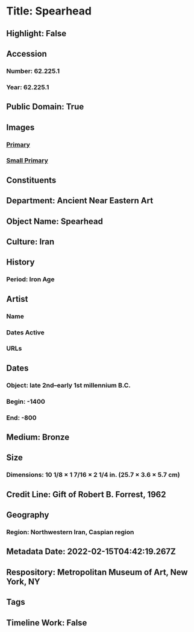 # Title: Spearhead
## Highlight: False
## Accession
### Number: 62.225.1
### Year: 62.225.1
## Public Domain: True
## Images
### [Primary](https://images.metmuseum.org/CRDImages/an/original/ME62_225_1.jpg)
### [Small Primary](https://images.metmuseum.org/CRDImages/an/web-large/ME62_225_1.jpg)
## Constituents
## Department: Ancient Near Eastern Art
## Object Name: Spearhead
## Culture: Iran
## History
### Period: Iron Age
## Artist
### Name
### Dates Active
### URLs
## Dates
### Object: late 2nd–early 1st millennium B.C.
### Begin: -1400
### End: -800
## Medium: Bronze
## Size
### Dimensions: 10 1/8 × 1 7/16 × 2 1/4 in. (25.7 × 3.6 × 5.7 cm)
## Credit Line: Gift of Robert B. Forrest, 1962
## Geography
### Region: Northwestern Iran, Caspian region
## Metadata Date: 2022-02-15T04:42:19.267Z
## Respository: Metropolitan Museum of Art, New York, NY
## Tags
## Timeline Work: False